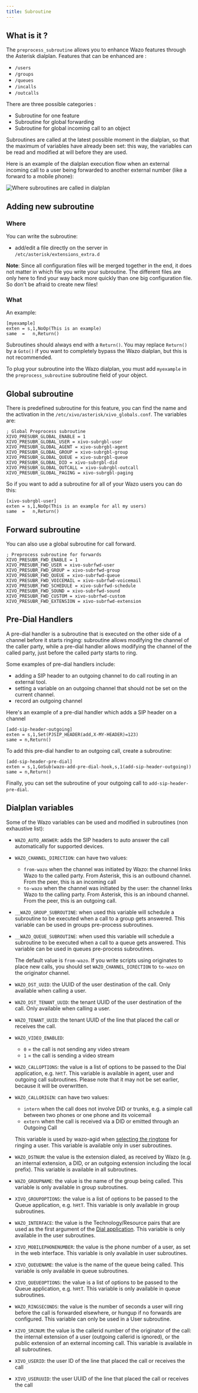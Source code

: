 ```yaml
---
title: Subroutine
---
```


## What is it ?

The `preprocess_subroutine` allows you to enhance Wazo features through the Asterisk dialplan.
Features that can be enhanced are :

- `/users`
- `/groups`
- `/queues`
- `/incalls`
- `/outcalls`

There are three possible categories :

- Subroutine for one feature
- Subroutine for global forwarding
- Subroutine for global incoming call to an object

Subroutines are called at the latest possible moment in the dialplan, so that the maximum of
variables have already been set: this way, the variables can be read and modified at will before
they are used.

Here is an example of the dialplan execution flow when an external incoming call to a user being
forwarded to another external number (like a forward to a mobile phone):

![Where subroutines are called in dialplan](/images/uc-doc/api_sdk/subroutines.png)

## Adding new subroutine

### Where

You can write the subroutine:

- add/edit a file directly on the server in `/etc/asterisk/extensions_extra.d`

**Note**: Since all configuration files will be merged together in the end, it does not matter in
which file you write your subroutine. The different files are only here to find your way back more
quickly than one big configuration file. So don't be afraid to create new files!

### What

An example:

```dialplan
[myexample]
exten = s,1,NoOp(This is an example)
same  =   n,Return()
```

Subroutines should always end with a `Return()`. You may replace `Return()` by a `Goto()` if you
want to completely bypass the Wazo dialplan, but this is not recommended.

To plug your subroutine into the Wazo dialplan, you must add `myexample` in the
`preprocess_subroutine` subroutine field of your object.

## Global subroutine

There is predefined subroutine for this feature, you can find the name and the activation in the
`/etc/xivo/asterisk/xivo_globals.conf`. The variables are:

```dialplan
; Global Preprocess subroutine
XIVO_PRESUBR_GLOBAL_ENABLE = 1
XIVO_PRESUBR_GLOBAL_USER = xivo-subrgbl-user
XIVO_PRESUBR_GLOBAL_AGENT = xivo-subrgbl-agent
XIVO_PRESUBR_GLOBAL_GROUP = xivo-subrgbl-group
XIVO_PRESUBR_GLOBAL_QUEUE = xivo-subrgbl-queue
XIVO_PRESUBR_GLOBAL_DID = xivo-subrgbl-did
XIVO_PRESUBR_GLOBAL_OUTCALL = xivo-subrgbl-outcall
XIVO_PRESUBR_GLOBAL_PAGING = xivo-subrgbl-paging
```

So if you want to add a subroutine for all of your Wazo users you can do this:

```dialplan
[xivo-subrgbl-user]
exten = s,1,NoOp(This is an example for all my users)
same  =   n,Return()
```

## Forward subroutine

You can also use a global subroutine for call forward.

```dialplan
; Preprocess subroutine for forwards
XIVO_PRESUBR_FWD_ENABLE = 1
XIVO_PRESUBR_FWD_USER = xivo-subrfwd-user
XIVO_PRESUBR_FWD_GROUP = xivo-subrfwd-group
XIVO_PRESUBR_FWD_QUEUE = xivo-subrfwd-queue
XIVO_PRESUBR_FWD_VOICEMAIL = xivo-subrfwd-voicemail
XIVO_PRESUBR_FWD_SCHEDULE = xivo-subrfwd-schedule
XIVO_PRESUBR_FWD_SOUND = xivo-subrfwd-sound
XIVO_PRESUBR_FWD_CUSTOM = xivo-subrfwd-custom
XIVO_PRESUBR_FWD_EXTENSION = xivo-subrfwd-extension
```

## Pre-Dial Handlers

A pre-dial handler is a subroutine that is executed on the other side of a channel before it starts
ringing: subroutine allows modifying the channel of the caller party, while a pre-dial handler
allows modifying the channel of the called party, just before the called party starts to ring.

Some examples of pre-dial handlers include:

- adding a SIP header to an outgoing channel to do call routing in an external tool.
- setting a variable on an outgoing channel that should not be set on the current channel.
- record an outgoing channel

Here's an example of a pre-dial handler which adds a SIP header on a channel

```dialplan
[add-sip-header-outgoing]
exten = s,1,Set(PJSIP_HEADER(add,X-MY-HEADER)=123)
same = n,Return()
```

To add this pre-dial handler to an outgoing call, create a subroutine:

```dialplan
[add-sip-header-pre-dial]
exten = s,1,GoSub(wazo-add-pre-dial-hook,s,1(add-sip-header-outgoing))
same = n,Return()
```

Finally, you can set the subroutine of your outgoing call to `add-sip-header-pre-dial`.

## Dialplan variables

Some of the Wazo variables can be used and modified in subroutines (non exhaustive list):

- `WAZO_AUTO_ANSWER`: adds the SIP headers to auto answer the call automatically for supported
  devices.
- `WAZO_CHANNEL_DIRECTION`: can have two values:

  - `from-wazo` when the channel was initiated by Wazo: the channel links Wazo to the called party.
    From Asterisk, this is an outbound channel. From the peer, this is an incoming call
  - `to-wazo` when the channel was initiated by the user: the channel links Wazo to the calling
    party. From Asterisk, this is an inbound channel. From the peer, this is an outgoing call.

- `__WAZO_GROUP_SUBROUTINE`: when used this variable will schedule a subroutine to be executed when
  a call to a group gets answered. This variable can be used in groups pre-process subroutines.

- `__WAZO_QUEUE_SUBROUTINE`: when used this variable will schedule a subroutine to be executed when
  a call to a queue gets answered. This variable can be used in queues pre-process subroutines.

  The default value is `from-wazo`. If you write scripts using originates to place new calls, you
  should set `WAZO_CHANNEL_DIRECTION` to `to-wazo` on the originator channel.

- `WAZO_DST_UUID`: the UUID of the user destination of the call. Only available when calling a user.
- `WAZO_DST_TENANT_UUID`: the tenant UUID of the user destination of the call. Only available when
  calling a user.
- `WAZO_TENANT_UUID`: the tenant UUID of the line that placed the call or receives the call.
- `WAZO_VIDEO_ENABLED`:

  - `0` = the call is not sending any video stream
  - `1` = the call is sending a video stream

- `WAZO_CALLOPTIONS`: the value is a list of options to be passed to the Dial application, e.g.
  `hHtT`. This variable is available in agent, user and outgoing call subroutines. Please note that
  it may not be set earlier, because it will be overwritten.
- `WAZO_CALLORIGIN`: can have two values:

  - `intern` when the call does not involve DID or trunks, e.g. a simple call between two phones or
    one phone and its voicemail
  - `extern` when the call is received via a DID or emitted through an Outgoing Call

  This variable is used by wazo-agid when
  [selecting the ringtone](/uc-doc/system/configuration_files#xivo-ring.conf) for ringing a user.
  This variable is available only in user subroutines.

- `WAZO_DSTNUM`: the value is the extension dialed, as received by Wazo (e.g. an internal extension,
  a DID, or an outgoing extension including the local prefix). This variable is available in all
  subroutines.
- `WAZO_GROUPNAME`: the value is the name of the group being called. This variable is only available
  in group subroutines.
- `XIVO_GROUPOPTIONS`: the value is a list of options to be passed to the Queue application, e.g.
  `hHtT`. This variable is only available in group subroutines.
- `WAZO_INTERFACE`: the value is the Technology/Resource pairs that are used as the first argument
  of the
  [Dial application](https://wiki.asterisk.org/wiki/display/AST/Asterisk+13+Application_Dial). This
  variable is only available in the user subroutines.
- `XIVO_MOBILEPHONENUMBER`: the value is the phone number of a user, as set in the web interface.
  This variable is only available in user subroutines.
- `XIVO_QUEUENAME`: the value is the name of the queue being called. This variable is only available
  in queue subroutines.
- `XIVO_QUEUEOPTIONS`: the value is a list of options to be passed to the Queue application, e.g.
  `hHtT`. This variable is only available in queue subroutines.
- `WAZO_RINGSECONDS`: the value is the number of seconds a user will ring before the call is
  forwarded elsewhere, or hungup if no forwards are configured. This variable can only be used in a
  User subroutine.
- `XIVO_SRCNUM`: the value is the callerid number of the originator of the call: the internal
  extension of a user (outgoing callerid is ignored), or the public extension of an external
  incoming call. This variable is available in all subroutines.
- `XIVO_USERID`: the user ID of the line that placed the call or receives the call
- `XIVO_USERUUID`: the user UUID of the line that placed the call or receives the call
